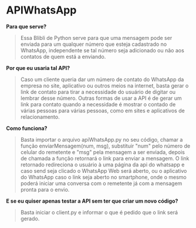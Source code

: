 # APIWhatsApp

**Para que serve?**
>Essa Blibli de Python serve para que uma mensagem pode ser enviada para um qualquer número que esteja cadastrado no WhatsApp, independente se tal número seja adicionado ou não aos contatos de quem está a enviando.

**Por que eu usaria tal API?**
>Caso um cliente queria dar um número de contato do WhatsApp da empresa no site, aplicativo ou outros meios na internet, basta gerar o link de contato para tirar a necessidade do usuário de digitar ou lembrar desse número.
>Outras formas de usar a API é de gerar um link para contato quando a necessidade é mostrar o contado de várias pessoas para várias pessoas, como em sites e aplicativos de relacionamento.

**Como funciona?**
>Basta importar o arquivo apiWhatsApp.py no seu código, chamar a função enviarMensagem(num, msg), substituir "num" pelo número de celular do remetente e "msg" pela mensagem a ser enviada, depois de chamada a função retornará o link para enviar a mensagem. O link retornado redireciona o usuário à uma página da api do whatsapp e caso send seja clicado o WhatsApp Web será aberto, ou o aplicativo do WhatsApp caso o link seja aberto no smartphone, onde o mesmo poderá iniciar uma conversa com o remetente já com a mensagem pronta para o envio.

**E se eu quiser apenas testar a API sem ter que criar um novo código?**
>Basta iniciar o client.py e informar o que é pedido que o link será gerado.
